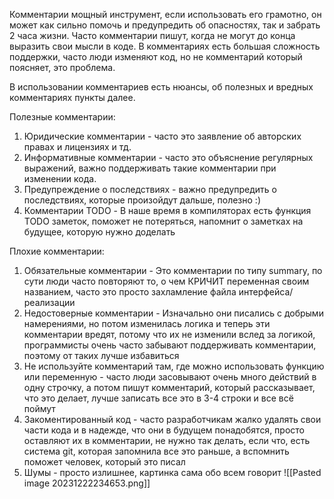 Комментарии мощный инструмент, если использовать его грамотно, он может как сильно помочь и предупредить об опасностях, так и забрать 2 часа жизни. Часто комментарии пишут, когда не могут до конца выразить свои мысли в коде. В комментариях есть большая сложность поддержки, часто люди изменяют код, но не комментарий который поясняет, это проблема.

В использовании комментариев есть нюансы, об полезных и вредных комментариях пункты далее.

Полезные комментарии:
1. Юридические комментарии - часто это заявление об авторских правах и лицензиях и тд.
2. Информативные комментарии - часто это объяснение регулярных выражений, важно поддерживать такие комментарии при изменении кода.
3. Предупреждение о последствиях - важно предупредить о последствиях, которые произойдут дальше, полезно :)
4. Комментарии TODO - В наше время в компиляторах есть функция TODO заметок, поможет не потеряться, напомнит о заметках на будущее, которую нужно доделать

Плохие комментарии:
1. Обязательные комментарии - Это комментарии по типу summary, по сути люди часто повторяют то, о чем КРИЧИТ переменная своим названием, часто это просто захламление файла интерфейса/реализации
2. Недостоверные комментарии - Изначально они писались с добрыми намерениями, но потом изменилась логика и теперь эти комментарии вредят, потому что их не изменили вслед за логикой, программисты очень часто забывают поддерживать комментарии, поэтому от таких лучше избавиться
3. Не используйте комментарий там, где можно использовать функцию или переменную - часто люди засовывают очень много действий в одну строчку, а потом пишут комментарий, который рассказывает, что это делает, лучше записать все это в 3-4 строки и все всё поймут
4. Закоментированный код - часто разработчикам жалко удалять свои части кода и в надежде, что они в будущем понадобятся, просто оставляют их в комментарии, не нужно так делать, если что, есть система git, которая запомнила все это раньше, а вспомнить поможет человек, который это писал
5. Шумы - просто излишнее, картинка сама обо всем говорит 
![[Pasted image 20231222234653.png]]
